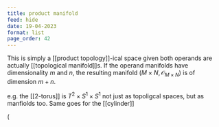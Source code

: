 ```yaml
---
title: product manifold
feed: hide
date: 19-04-2023
format: list
page_order: 42
---
```



This is simply a [[product topology]]-ical space given both operands are actually [[topological manifold]]s. If the operand manifolds have dimensionality $m$ and $n$, the resulting manifold $(M \times N, \mathcal O_{M\times N})$ is of dimension $m+n$.

e.g. the [[2-torus]] is $T^2\times S^1\times S^1$ not just as topoligcal spaces, but as manfiolds too. Same goes for the [[cylinder]]

\(